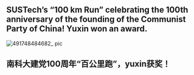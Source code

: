 ## SUSTech’s “100 km Run” celebrating the 100th anniversary of the founding of the Communist Party of China! Yuxin won an award.
![491748484682_ pic](https://github.com/user-attachments/assets/6340973c-045f-4bc7-86c4-40b2c937eb7c)

## 南科大建党100周年“百公里跑”，yuxin获奖！
